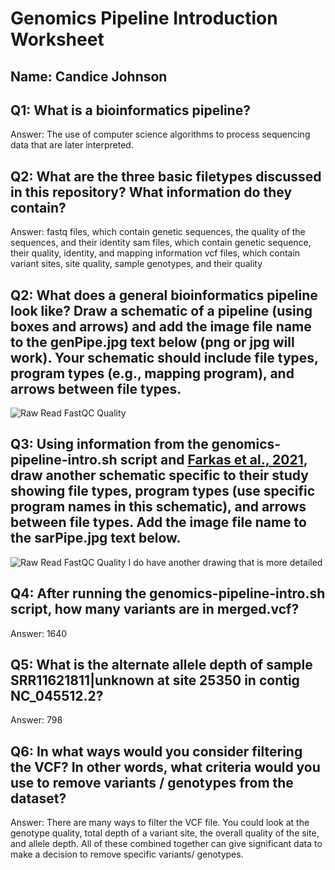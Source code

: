 # Genomics Pipeline Introduction Worksheet

<!--- Write name below --->
## Name: Candice Johnson

<!--- For this worksheet, answer the following questions --->

## Q1: What is a bioinformatics pipeline?
Answer: The use of computer science algorithms to process sequencing data that are later interpreted. 

## Q2: What are the three basic filetypes discussed in this repository? What information do they contain?
Answer:	fastq files, which contain genetic sequences, the quality of the sequences, and their identity
	sam files, which contain genetic sequence, their quality, identity, and mapping information
	vcf files, which contain variant sites, site quality, sample genotypes, and their quality

## Q2: What does a general bioinformatics pipeline look like? Draw a schematic of a pipeline (using boxes and arrows) and add the image file name to the genPipe.jpg text below (png or jpg will work). Your schematic should include file types, program types (e.g., mapping program), and arrows between file types.
![Raw Read FastQC Quality](./genPipe.jpg)

## Q3: Using information from the genomics-pipeline-intro.sh script and [Farkas et al., 2021](https://doi.org/10.3389/fmicb.2021.665041), draw another schematic specific to their study showing file types, program types (use specific program names in this schematic), and arrows between file types. Add the image file name to the sarPipe.jpg text below.
![Raw Read FastQC Quality](./sarPipe.jpg)
I do have another drawing that is more detailed


## Q4: After running the genomics-pipeline-intro.sh script, how many variants are in merged.vcf?
Answer: 1640

## Q5: What is the alternate allele depth of sample SRR11621811|unknown at site 25350 in contig NC_045512.2?
Answer: 798

## Q6: In what ways would you consider filtering the VCF? In other words, what criteria would you use to remove variants / genotypes from the dataset?
Answer: There are many ways to filter the VCF file. You could look at the genotype quality, total depth of a variant site, the overall quality of the site, and allele depth. All of these combined together can give significant data to make a decision to remove specific variants/ genotypes.
